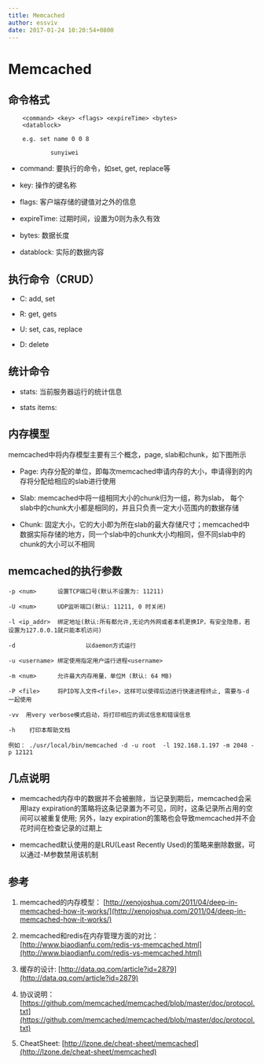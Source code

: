 ```yaml
---
title: Memcached
author: essviv
date: 2017-01-24 10:20:54+0800
---
```


# Memcached

## 命令格式

````
    <command> <key> <flags> <expireTime> <bytes>
    <datablock>

	e.g. set name 0 0 8

            sunyiwei
````

* command: 要执行的命令，如set, get, replace等

* key: 操作的键名称

* flags: 客户端存储的键值对之外的信息

* expireTime: 过期时间，设置为0则为永久有效

* bytes: 数据长度

* datablock: 实际的数据内容
 

## 执行命令（CRUD）

* C: add, set

* R: get, gets

* U: set, cas, replace

* D: delete

 

## 统计命令

* stats: 当前服务器运行的统计信息

* stats items:

 

## 内存模型
memcached中将内存模型主要有三个概念，page, slab和chunk，如下图所示

* Page: 内存分配的单位，即每次memcached申请内存的大小，申请得到的内存将分配给相应的slab进行使用

* Slab: memcached中将一组相同大小的chunk归为一组，称为slab， 每个slab中的chunk大小都是相同的，并且只负责一定大小范围内的数据存储

* Chunk: 固定大小，它的大小即为所在slab的最大存储尺寸；memcached中数据实际存储的地方，同一个slab中的chunk大小均相同，但不同slab中的chunk的大小可以不相同

## memcached的执行参数
````
-p <num>      设置TCP端口号(默认不设置为: 11211)

-U <num>      UDP监听端口(默认: 11211, 0 时关闭) 

-l <ip_addr>  绑定地址(默认:所有都允许,无论内外网或者本机更换IP，有安全隐患，若设置为127.0.0.1就只能本机访问)

-d                    以daemon方式运行

-u <username> 绑定使用指定用户运行进程<username>

-m <num>      允许最大内存用量，单位M (默认: 64 MB)

-P <file>     将PID写入文件<file>，这样可以使得后边进行快速进程终止, 需要与-d 一起使用

-vv  用very verbose模式启动，将打印相应的调试信息和错误信息

-h    打印本帮助文档

例如： ./usr/local/bin/memcached -d -u root  -l 192.168.1.197 -m 2048 -p 12121
````

## 几点说明

* memcached内存中的数据并不会被删除，当记录到期后，memcached会采用lazy expiration的策略将这条记录置为不可见，同时，这条记录所占用的空间可以被重复使用; 另外，lazy expiration的策略也会导致memcached并不会花时间在检查记录的过期上

* memcached默认使用的是LRU(Least Recently Used)的策略来删除数据，可以通过-M参数禁用该机制

## 参考

1. memcached的内存模型： [http://xenojoshua.com/2011/04/deep-in-memcached-how-it-works/](http://xenojoshua.com/2011/04/deep-in-memcached-how-it-works/)

2. memcached和redis在内存管理方面的对比： [http://www.biaodianfu.com/redis-vs-memcached.html](http://www.biaodianfu.com/redis-vs-memcached.html)

3. 缓存的设计: [http://data.qq.com/article?id=2879](http://data.qq.com/article?id=2879)

4. 协议说明： [https://github.com/memcached/memcached/blob/master/doc/protocol.txt](https://github.com/memcached/memcached/blob/master/doc/protocol.txt)

5. CheatSheet: [http://lzone.de/cheat-sheet/memcached](http://lzone.de/cheat-sheet/memcached)

 